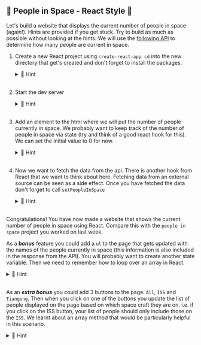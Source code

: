 ## 📡 People in Space - React Style 🚀

Let's build a website that displays the current number of people in space (again!). Hints are provided if you get stuck. Try to build as much as possible without looking at the hints. We will use the [following API](http://open-notify.org/Open-Notify-API/People-In-Space/) to determine how many people are current in space.

1.  Create a new React project using `create-react-app`. `cd` into the new directory that get's created and don't forget to install the packages.
     <details>
     <summary>🙈 Hint</summary>

    ```bash
    npx create-react-app people-in-space-react
    cd people-in-space-react
    npm i

    ```

    </details>
    &nbsp;

2.  Start the dev server
       <details>
       <summary>🙈 Hint</summary>

    ```bash
    npm run start
    ```

    </details>
    &nbsp;

3.  Add an element to the html where we will put the number of people currently in space. We probably want to keep track of the number of people in space via state (try and think of a good react hook for this). We can set the initial value to 0 for now.
    <details>
    <summary>🙈 Hint</summary>

    ```js
    import { useState } from "react";
    import "./App.css";

    function App() {
      const [numberInSpace, setNumberInSpace] = useState(0);

      return (
        <main>
          <h1>People in Space: {numberInSpace}</h1>
        </main>
      );
    }

    export default App;
    ```

     </details>
     &nbsp;

4.  Now we want to fetch the data from the api. There is another hook from React that we want to think about here. Fetching data from an external source can be seen as a side effect. Once you have fetched the data don't forget to call `setPeopleInSpace`
    <details>
    <summary>🙈 Hint</summary>

    ```js
    import { useEffect, useState } from "react";
    import "./App.css";

    function App() {
      const [numberInSpace, setNumberInSpace] = useState(0);

      useEffect(() => {
        async function fetchPeopleInSpace() {
          const response = await fetch(
            "http://api.open-notify.org/astros.json"
          );
          const data = await response.json();
          setNumberInSpace(data.number);
        }
        fetchPeopleInSpace();
      }, []);

      return (
        <main>
          <h1>People in Space: {numberInSpace}</h1>
        </main>
      );
    }

    export default App;
    ```

    </details>
    &nbsp;

Congratulations! You have now made a website that shows the current number of people in space using React. Compare this with the `people in space` project you worked on last week.

As a **_bonus_** feature you could add a `ul` to the page that gets updated with the names of the people currently in space (this information is also included in the response from the API). You will probably want to create another state variable. Then we need to remember how to loop over an array in React.

  <details>
  <summary>🙈 Hint</summary>

```js
import { useEffect, useState } from "react";
import "./App.css";

function App() {
  const [numberInSpace, setNumberInSpace] = useState(0);
  const [peopleInSpace, setPeopleInSpace] = useState([]);

  useEffect(() => {
    async function fetchPeopleInSpace() {
      const response = await fetch("http://api.open-notify.org/astros.json");
      const data = await response.json();
      setNumberInSpace(data.number);
      setPeopleInSpace(data.people);
    }
    fetchPeopleInSpace();
  }, []);

  return (
    <main>
      <h1>People in Space: {numberInSpace}</h1>
      {peopleInSpace.length > 0 && (
        <ul>
          {peopleInSpace.map((person) => (
            <li key={person.name}>{person.name}</li>
          ))}
        </ul>
      )}
    </main>
  );
}

export default App;
```

  </details>
      &nbsp;

As an **_extra bonus_** you could add 3 buttons to the page. `All`, `ISS` and `Tiangong`. Then when you click on one of the buttons you update the list of people displayed on the page based on which space craft they are on. i.e. if you click on the ISS button, your list of people should only include those on the `ISS`. We learnt about an array method that would be particularly helpful in this scenario.

  <details>
  <summary>🙈 Hint</summary>

There are several ways we could achieve this. Here is one possible solution.

```js
import { useEffect, useState } from "react";
import "./App.css";

function App() {
  const [numberInSpace, setNumberInSpace] = useState(0);
  const [peopleInSpace, setPeopleInSpace] = useState([]);
  const [activeCraft, setActiveCraft] = useState("All");

  useEffect(() => {
    async function fetchPeopleInSpace() {
      const response = await fetch("http://api.open-notify.org/astros.json");
      const data = await response.json();
      setNumberInSpace(data.number);
      setPeopleInSpace(data.people);
    }
    fetchPeopleInSpace();
  }, []);

  const filteredPeople =
    activeCraft === "All"
      ? peopleInSpace
      : peopleInSpace.filter((person) => person.craft === activeCraft);

  return (
    <main>
      <h1>People in Space: {numberInSpace}</h1>
      <h2>Craft: {activeCraft}</h2>
      <button type="button" onClick={() => setActiveCraft("All")}>
        All
      </button>
      <button type="button" onClick={() => setActiveCraft("ISS")}>
        ISS
      </button>
      <button type="button" onClick={() => setActiveCraft("Tiangong")}>
        Tiangong
      </button>
      {filteredPeople.length > 0 && (
        <ul>
          {filteredPeople.map((person) => (
            <li key={person.name}>{person.name}</li>
          ))}
        </ul>
      )}
    </main>
  );
}

export default App;
```

  </details>
